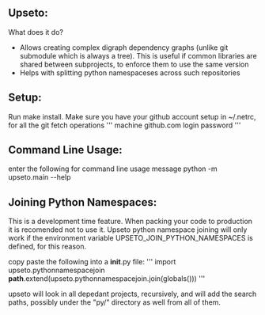Upseto:
-------

What does it do?
- Allows creating complex digraph dependency graphs (unlike git submodule
  which is always a tree). This is useful if common libraries are shared
  between subprojects, to enforce them to use the same version
- Helps with splitting python namespaceses across such repositories

Setup:
------
Run make install. Make sure you have your github account setup in
~/.netrc, for all the git fetch operations
'''
machine github.com
  login <your username>
  password <your password or key>
'''

Command Line Usage:
-------------------
enter the following for command line usage message
python -m upseto.main --help

Joining Python Namespaces:
--------------------------
This is a development time feature. When packing your code to production
it is recomended not to use it. Upseto python namespace joining will
only work if the environment variable UPSETO_JOIN_PYTHON_NAMESPACES
is defined, for this reason.

copy paste the following into a __init__.py file:
'''
import upseto.pythonnamespacejoin
__path__.extend(upseto.pythonnamespacejoin.join(globals()))
'''

upseto will look in all depedant projects, recursively, and will add
the search paths, possibly under the "py/" directory as well from all
of them.
